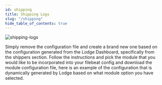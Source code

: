 ```yaml
---
id: shipping
title: Shipping Logs
slug: "/shipping"
hide_table_of_contents: true
---
```


![shipping-logs](https://github.com/lodge-logging/Lodge-Dashboard/blob/main/img/shipping-logs.gif)

Simply remove the configuration file and create a brand new one based on the configuration generated from the Lodge Dashboard, specifically from the shippers section. Follow the instructions and pick the module that you would like to be incorporated into your filebeat config and download the module configuration file,  here is an example of the configuration that is dynamically generated by Lodge based on what module option you have selected.

